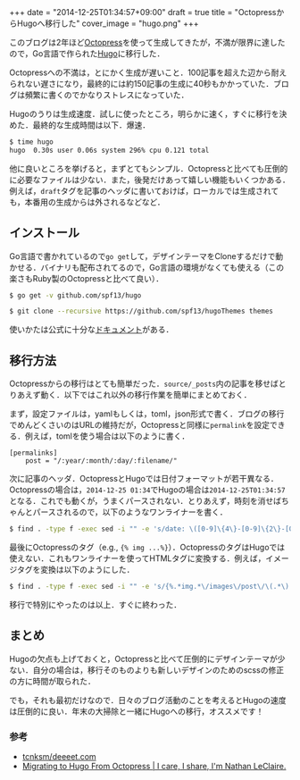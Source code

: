+++
date = "2014-12-25T01:34:57+09:00"
draft = true
title = "OctopressからHugoへ移行した"
cover_image = "hugo.png"
+++

このブログは2年ほど[Octopress](http://octopress.org/)を使って生成してきたが，不満が限界に達したので，Go言語で作られた[Hugo](http://gohugo.io/)に移行した．

Octopressへの不満は，とにかく生成が遅いこと．100記事を超えた辺から耐えられない遅さになり，最終的には約150記事の生成に40秒もかかっていた．ブログは頻繁に書くのでかなりストレスになっていた．

Hugoのうりは生成速度．試しに使ったところ，明らかに速く，すぐに移行を決めた．最終的な生成時間は以下．爆速．

```bash
$ time hugo
hugo  0.30s user 0.06s system 296% cpu 0.121 total
```

他に良いところを挙げると，まずとてもシンプル．Octopressと比べても圧倒的に必要なファイルは少ない．また，後発だけあって嬉しい機能もいくつかある．例えば，`draft`タグを記事のヘッダに書いておけば，ローカルでは生成されても，本番用の生成からは外されるなどなど．


## インストール

Go言語で書かれているので`go get`して，デザインテーマをCloneするだけで動かせる．バイナリも配布されてるので，Go言語の環境がなくても使える（この楽さもRuby製のOctopressと比べて良い）．

```bash
$ go get -v github.com/spf13/hugo
```

```bash
$ git clone --recursive https://github.com/spf13/hugoThemes themes
```

使いかたは公式に十分な[ドキュメント](http://gohugo.io/overview/introduction)がある．

## 移行方法

Octopressからの移行はとても簡単だった．`source/_posts`内の記事を移せばとりあえず動く．以下ではこれ以外の移行作業を簡単にまとめておく．

まず，設定ファイルは，yamlもしくは，toml，json形式で書く．ブログの移行でめんどくさいのはURLの維持だが，Octopressと同様に`permalink`を設定できる．例えば，tomlを使う場合は以下のように書く．

```
[permalinks]
    post = "/:year/:month/:day/:filename/"
```

次に記事のヘッダ．OctopressとHugoでは日付フォーマットが若干異なる．Octopressの場合は，`2014-12-25 01:34`でHugoの場合は`2014-12-25T01:34:57`となる．これでも動くが，うまくパースされない．とりあえず，時刻を消せばちゃんとパースされるので，以下のようなワンライナーを書く．

```bash
$ find . -type f -exec sed -i "" -e 's/date: \([0-9]\{4\}-[0-9]\{2\}-[0-9]\{2\}\).*$/date: \1/g' {} \;
```

最後にOctopressのタグ（e.g., `{% img ...%}`）．OctopressのタグはHugoでは使えない．これもワンライナーを使ってHTMLタグに変換する．例えば，イメージタグを変換は以下のようにした．

```bash
$ find . -type f -exec sed -i "" -e 's/{%.*img.*\/images\/post\/\(.*\) .*%}/<img src=\"\/images\/\1\" class=\"image\">/g' {} \;
```

移行で特別にやったのは以上．すぐに終わった．

## まとめ

Hugoの欠点も上げておくと，Octopressと比べて圧倒的にデザインテーマが少ない．自分の場合は，移行そのものよりも新しいデザインのためのscssの修正の方に時間が取られた．

でも，それも最初だけなので．日々のブログ活動のことを考えるとHugoの速度は圧倒的に良い．年末の大掃除と一緒にHugoへの移行，オススメです！

### 参考

- [tcnksm/deeeet.com](https://github.com/tcnksm/deeeet.com)
- [Migrating to Hugo From Octopress | I care, I share, I'm Nathan LeClaire.](http://nathanleclaire.com/blog/2014/12/22/migrating-to-hugo-from-octopress/)

